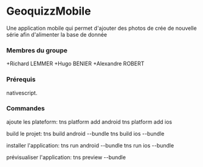# GeoquizzMobile

Une application mobile qui permet d'ajouter des photos de crée de nouvelle série afin d'alimenter la  base de donnée



### Membres du groupe 

  +Richard LEMMER
  +Hugo BENIER
  +Alexandre ROBERT


### Prérequis

nativescript.


### Commandes
ajoute les plateform:
  tns platform add android
  tns platform add ios

build le projet:
   tns build android --bundle 
   tns build ios --bundle 

installer l'application:
  tns run android --bundle
  tns run ios --bundle

prévisualiser l'application:
  tns preview --bundle
